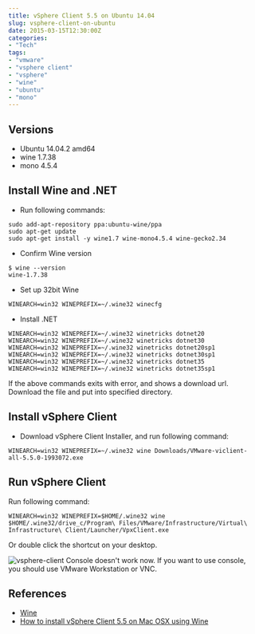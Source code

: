 ```yaml
---
title: vSphere Client 5.5 on Ubuntu 14.04
slug: vsphere-client-on-ubuntu
date: 2015-03-15T12:30:00Z
categories: 
- "Tech"
tags: 
- "vmware"
- "vsphere client"
- "vsphere"
- "wine"
- "ubuntu"
- "mono"
---
```


## Versions

* Ubuntu 14.04.2 amd64
* wine 1.7.38
* mono 4.5.4

## Install Wine and .NET

* Run following commands:

```shell
sudo add-apt-repository ppa:ubuntu-wine/ppa
sudo apt-get update
sudo apt-get install -y wine1.7 wine-mono4.5.4 wine-gecko2.34
```

* Confirm Wine version

```shell
$ wine --version
wine-1.7.38
```

* Set up 32bit Wine

```shell
WINEARCH=win32 WINEPREFIX=~/.wine32 winecfg
```

* Install .NET

```shell
WINEARCH=win32 WINEPREFIX=~/.wine32 winetricks dotnet20
WINEARCH=win32 WINEPREFIX=~/.wine32 winetricks dotnet30
WINEARCH=win32 WINEPREFIX=~/.wine32 winetricks dotnet20sp1
WINEARCH=win32 WINEPREFIX=~/.wine32 winetricks dotnet30sp1
WINEARCH=win32 WINEPREFIX=~/.wine32 winetricks dotnet35
WINEARCH=win32 WINEPREFIX=~/.wine32 winetricks dotnet35sp1
```

If the above commands exits with error, and shows a download url. Download the file and put into specified directory.

## Install vSphere Client

* Download vSphere Client Installer, and run following command:

```shell
WINEARCH=win32 WINEPREFIX=~/.wine32 wine Downloads/VMware-viclient-all-5.5.0-1993072.exe
```

## Run vSphere Client

Run following command:

```shell
WINEARCH=win32 WINEPREFIX=$HOME/.wine32 wine $HOME/.wine32/drive_c/Program\ Files/VMware/Infrastructure/Virtual\ Infrastructure\ Client/Launcher/VpxClient.exe
```

Or double click the shortcut on your desktop.

![vsphere-client](/images/20150315-vsphere-client.png)
Console doesn't work now. If you want to use console, you should use VMware Workstation or VNC.

## References

* [Wine](https://www.winehq.org/)
* [How to install vSphere Client 5.5 on Mac OSX using Wine](http://atmosphere147.blogspot.jp/2014/05/how-to-install-vsphere-client-55-on-mac.html)
